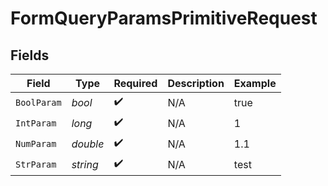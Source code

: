 # FormQueryParamsPrimitiveRequest


## Fields

| Field              | Type               | Required           | Description        | Example            |
| ------------------ | ------------------ | ------------------ | ------------------ | ------------------ |
| `BoolParam`        | *bool*             | :heavy_check_mark: | N/A                | true               |
| `IntParam`         | *long*             | :heavy_check_mark: | N/A                | 1                  |
| `NumParam`         | *double*           | :heavy_check_mark: | N/A                | 1.1                |
| `StrParam`         | *string*           | :heavy_check_mark: | N/A                | test               |